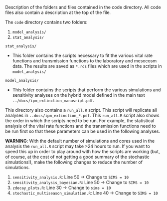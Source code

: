Description of the folders and files contained in the code directory.  All code files also contain a description at the top of the file.

The `code` directory contains two folders:

1. `model_analysis/`
2. `stat_analysis/`


`stat_analysis/`
    
- This folder contains the scripts necessary to fit the various vital rate functions and transmission functions to the laboratory and mesocosm data. The results are saved as `*.rds` files which are used in the scripts in `model_analysis/`

`model_analysis/`

- This folder contains the scripts that perform the various simulations and sensitivity analyses on the hybrid model defined in the main text `../docs/ipm_extinction_manusript.pdf`. 


This directory also contains a `run_all.R` script.  This script will replicate all analyses in `..docs/ipm_extinction_*.pdf`.  This `run_all.R` script also shows the order in which the scripts need to be run. For example,
the statistical analysis of the vital rate functions and the transmission functions need to be run first so that these parameters can be used in the following analyses. 

**WARNING**: With the default number of simulations and cores used in the analysis the `run_all.R` script may take >24 hours to run.  If you want to speed this up in order to play around with how the scripts are working (but, of course, at the cost of not getting a good summary of the stochastic simulations!), make the following changes to reduce the number of simulations.

1. `sensitivity_analysis.R`: Line 50 -> Change to `SIMS = 10`
2. `sensitivity_analysis_bayesian.R`:  Line 50 -> Change to `SIMS = 10`
3. `zdecay_plots.R`: Line 30 -> Change to `sims = 10`
4. `stochastic_multiseason_simulation.R`: Line 40 -> Change to `SIMS = 10`
